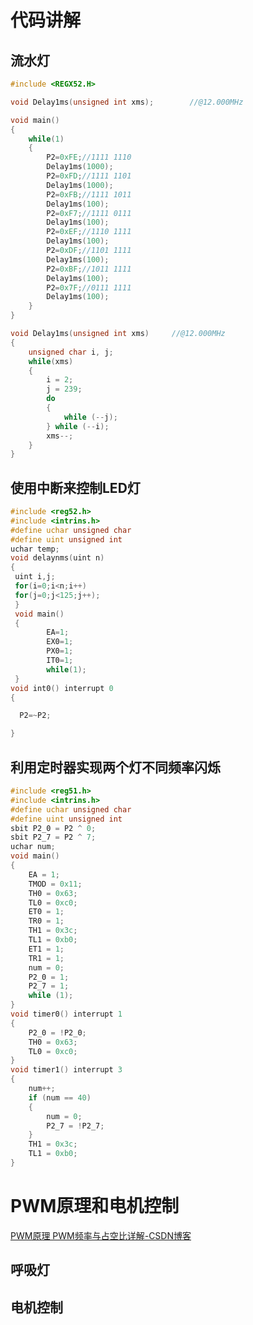# 代码讲解

## 流水灯

```c
#include <REGX52.H>

void Delay1ms(unsigned int xms);		//@12.000MHz

void main()
{
	while(1)
	{
		P2=0xFE;//1111 1110
		Delay1ms(1000);
		P2=0xFD;//1111 1101
		Delay1ms(1000);
		P2=0xFB;//1111 1011
		Delay1ms(100);
		P2=0xF7;//1111 0111
		Delay1ms(100);
		P2=0xEF;//1110 1111
		Delay1ms(100);
		P2=0xDF;//1101 1111
		Delay1ms(100);
		P2=0xBF;//1011 1111
		Delay1ms(100);
		P2=0x7F;//0111 1111
		Delay1ms(100);
	}
}

void Delay1ms(unsigned int xms)		//@12.000MHz
{
	unsigned char i, j;
	while(xms)
	{
		i = 2;
		j = 239;
		do
		{
			while (--j);
		} while (--i);
		xms--;
	}
}

```

## 使用中断来控制LED灯

```c
#include <reg52.h>
#include <intrins.h>
#define uchar unsigned char	 
#define uint unsigned int 
uchar temp;
void delaynms(uint n)
{
 uint i,j;
 for(i=0;i<n;i++) 
 for(j=0;j<125;j++);
 }
 void main()
 {
		EA=1;
		EX0=1;
		PX0=1;
		IT0=1;
		while(1);
 }
void int0() interrupt 0 
{

  P2=~P2;

}
```






## 利用定时器实现两个灯不同频率闪烁

```c
#include <reg51.h>
#include <intrins.h>
#define uchar unsigned char
#define uint unsigned int
sbit P2_0 = P2 ^ 0;
sbit P2_7 = P2 ^ 7;
uchar num;
void main()
{
    EA = 1;
    TMOD = 0x11;
    TH0 = 0x63;
    TL0 = 0xc0;
    ET0 = 1;
    TR0 = 1;
    TH1 = 0x3c;
    TL1 = 0xb0;
    ET1 = 1;
    TR1 = 1;
    num = 0;
    P2_0 = 1;
    P2_7 = 1;
    while (1);
}
void timer0() interrupt 1
{
    P2_0 = !P2_0;
    TH0 = 0x63;
    TL0 = 0xc0;
}
void timer1() interrupt 3
{
    num++;
    if (num == 40)
    {
        num = 0;
        P2_7 = !P2_7;
    }
    TH1 = 0x3c;
    TL1 = 0xb0;
}
```

# PWM原理和电机控制

[PWM原理 PWM频率与占空比详解-CSDN博客](https://blog.csdn.net/as480133937/article/details/103439546?ops_request_misc=%7B%22request%5Fid%22%3A%22170113534116800188519361%22%2C%22scm%22%3A%2220140713.130102334..%22%7D&request_id=170113534116800188519361&biz_id=0&utm_medium=distribute.pc_search_result.none-task-blog-2~all~top_positive~default-1-103439546-null-null.142^v96^pc_search_result_base9&utm_term=pwm&spm=1018.2226.3001.4187)





## 呼吸灯

## 电机控制

